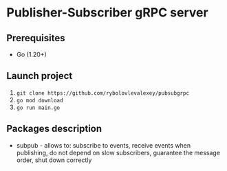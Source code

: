 # Publisher-Subscriber gRPC server

## Prerequisites
- Go (1.20+)

## Launch project
1. ```git clone https://github.com/rybolovlevalexey/pubsubgrpc```
2. ```go mod download```
3. ```go run main.go```


## Packages description
- subpub - allows to: subscribe to events, receive events when publishing, do not depend on slow subscribers, guarantee the message order, shut down correctly

